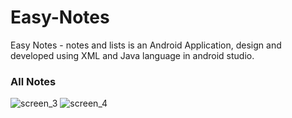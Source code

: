 # Easy-Notes
Easy Notes - notes and lists is an Android Application, design and developed using XML and Java language in android studio.

### All Notes

![screen_3](https://user-images.githubusercontent.com/78471553/140938929-5ea3d7a8-67ed-429f-9211-fa1e51ef31b1.png)&nbsp;![screen_4](https://user-images.githubusercontent.com/78471553/140939204-4a208e03-0e50-4122-ad2b-fd141864e644.png)


